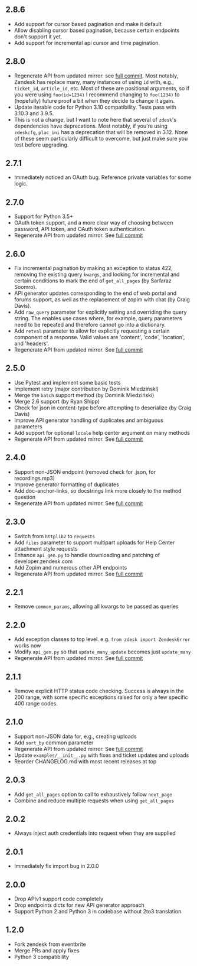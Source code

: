 ## 2.8.6
- Add support for cursor based pagination and make it default
- Allow disabling cursor based pagination, because certain endpoints don't support it yet.
- Add support for incremental api cursor and time pagination.

## 2.8.0
- Regenerate API from updated mirror. see [full
  commit](https://github.com/fprimex/zdesk/commit/4982b3dad9581fbb49d71307abc229dc4169ab74).
  Most notably, Zendesk has replace many, many instances of using `id` with,
  e.g., `ticket_id`, `article_id`, etc. Most of these are positional arguments,
  so if you were using `foo(id=1234)` I recommend changing to `foo(1234)` to
  (hopefully) future proof a bit when they decide to change it again.
- Update iterable code for Python 3.10 compatibility. Tests pass with 3.10.3
  and 3.9.5.
- This is not a change, but I want to note here that several of `zdesk`'s
  dependencies have deprecations. Most notably, if you're using `zdeskcfg`,
  `plac_ini` has a deprecation that will be removed in 3.12. None of these seem
  particularly difficult to overcome, but just make sure you test before
  upgrading.

## 2.7.1
- Immediately noticed an OAuth bug. Reference private variables for some logic.

## 2.7.0
- Support for Python 3.5+
- OAuth token support, and a more clear way of choosing between password, API
  token, and OAuth token authentication.
- Regenerate API from updated mirror. See [full
  commit](https://github.com/fprimex/zdesk/commit/1cf01a3b730c84b531261bba98b2ab5aa6dd0d18)

## 2.6.0
- Fix incremental pagination by making an exception to status 422, removing the
  existing query `kwargs`, and looking for incremental and certain conditions
  to mark the end of `get_all_pages` (by Sarfaraz Soomro).
- API generator updates corresponding to the end of web portal and forums
  support, as well as the replacement of zopim with chat (by Craig Davis).
- Add `raw_query` parameter for explicitly setting and overriding the query
  string. The enables use cases where, for example, query parameters need to be
  repeated and therefore cannot go into a dictionary.
- Add `retval` parameter to allow for explicitly requesting a certain component
  of a response. Valid values are 'content', 'code', 'location', and 'headers'.
- Regenerate API from updated mirror. See [full
  commit](https://github.com/fprimex/zdesk/commit/6e22dea7af6b129a88f9ce30082660eff2eea621)

## 2.5.0
- Use Pytest and implement some basic tests
- Implement retry (major contribution by Dominik Miedziński)
- Merge the `batch` support method (by Dominik Miedziński)
- Merge 2.6 support (by Ryan Shipp)
- Check for json in content-type before attempting to deserialize (by
  Craig Davis)
- Improve API generator handling of duplicates and ambiguous parameters
- Add support for optional `locale` help center argument on many methods
- Regenerate API from updated mirror. See [full
  commit](https://github.com/fprimex/zdesk/commit/bb455aeac4ffb9c7a6f5cabb9653cf46cdcb8531)

## 2.4.0
- Support non-JSON endpoint (removed check for .json, for recordings.mp3)
- Improve generator formatting of duplicates
- Add doc-anchor-links, so docstrings link more closely to the method question
- Regenerate API from updated mirror. See [full
  commit](https://github.com/fprimex/zdesk/commit/7240295278fd596189643ae30fbcbb16a4b8c3d9)

## 2.3.0
- Switch from `httplib2` to `requests`
- Add `files` parameter to support multipart uploads for Help Center attachment
  style requests
- Enhance `api_gen.py` to handle downloading and patching of developer.zendesk.com
- Add Zopim and numerous other API endpoints
- Regenerate API from updated mirror. See [full
  commit](https://github.com/fprimex/zdesk/commit/d679a734292de5ade82cb4d4533e79368510769d)

## 2.2.1
- Remove `common_params`, allowing all kwargs to be passed as queries

## 2.2.0

- Add exception classes to top level. e.g. `from zdesk import ZendeskError` works now
- Modify `api_gen.py` so that `update_many_update` becomes just `update_many`
- Regenerate API from updated mirror. See [full
  commit](https://github.com/fprimex/zdesk/commit/8a6bac52a912ce45c3a47911331b381cf963abc1)

## 2.1.1

- Remove explicit HTTP status code checking. Success is always in the 200
  range, with some specific exceptions raised for only a few specific 400 range
  codes.

## 2.1.0

- Support non-JSON data for, e.g., creating uploads
- Add `sort_by` common parameter
- Regenerate API from updated mirror. See [full
  commit](https://github.com/fprimex/zdesk/commit/cbeb1ecd0ae4580caa3ad434c74e7e49d4378c19)
- Update `examples/__init__.py` with fixes and ticket updates and uploads
- Reorder CHANGELOG.md with most recent releases at top

## 2.0.3

- Add `get_all_pages` option to call to exhaustively follow `next_page`
- Combine and reduce multiple requests when using `get_all_pages`

## 2.0.2

- Always inject auth credentials into request when they are supplied

## 2.0.1

- Immediately fix import bug in 2.0.0

## 2.0.0

- Drop APIv1 support code completely
- Drop endpoints dicts for new API generator approach
- Support Python 2 and Python 3 in codebase without 2to3 translation

## 1.2.0

- Fork zendesk from eventbrite
- Merge PRs and apply fixes
- Python 3 compatibility

